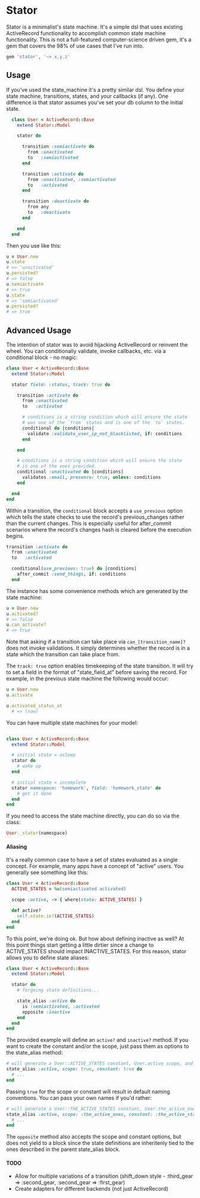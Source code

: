 # Stator

Stator is a minimalist's state machine. It's a simple dsl that uses existing ActiveRecord functionality to accomplish common state machine functionality. This is not a full-featured computer-science driven gem, it's a gem that covers the 98% of use cases that I've run into.

```ruby
gem 'stator', '~> x.y.z'
```

## Usage

If you've used the state_machine it's a pretty similar dsl. You define your state machine, transitions, states, and your callbacks (if any). One difference is that stator assumes you've set your db column to the initial state.

```ruby
  class User < ActiveRecord::Base
    extend Stator::Model

    stator do

      transition :semiactivate do
        from :unactivated
        to   :semiactivated
      end

      transition :activate do
        from :unactivated, :semiactivated
        to   :activated
      end

      transition :deactivate do
        from any
        to   :deactivate
      end

    end
  end
```

Then you use like this:

```ruby
u = User.new
u.state
# => 'unactivated'
u.persisted?
# => false
u.semiactivate
# => true
u.state
# => 'semiactivated'
u.persisted?
# => true
```

## Advanced Usage

The intention of stator was to avoid hijacking ActiveRecord or reinvent the wheel. You can conditionally validate, invoke callbacks, etc. via a conditional block - no magic:

```ruby
class User < ActiveRecord::Base
  extend Stator::Model

  stator field: :status, track: true do

    transition :activate do
      from :unactivated
      to   :activated

      # conditions is a string condition which will ensure the state
      # was one of the `from` states and is one of the `to` states.
      conditional do |conditions|
        validate :validate_user_ip_not_blacklisted, if: conditions
      end

    end

    # conditions is a string condition which will ensure the state
    # is one of the ones provided.
    conditional :unactivated do |conditions|
      validates :email, presence: true, unless: conditions
    end

  end
end
```

Within a transition, the `conditional` block accepts a `use_previous` option which tells the state checks to use the record's previous_changes rather than the current changes. This is especially useful for after_commit scenarios where the record's changes hash is cleared before the execution begins.

```ruby
transition :activate do
  from :unactivated
  to   :activated

  conditional(use_previous: true) do |conditions|
    after_commit :send_things, if: conditions
  end
```

The instance has some convenience methods which are generated by the state machine:

```ruby
u = User.new
u.activated?
# => false
u.can_activate?
# => true
```

Note that asking if a transition can take place via `can_[transition_name]?` does not invoke validations. It simply determines whether the record is in a state which the transition can take place from.


The `track: true` option enables timekeeping of the state transition. It will try to set a field in the format of "state_field_at" before saving the record. For example, in the previous state machine the following would occur:

```ruby
u = User.new
u.activate

u.activated_status_at
  # => (now)
```

You can have multiple state machines for your model:

```ruby

class User < ActiveRecord::Base
  extend Stator::Model

  # initial state = asleep
  stator do
    # wake up
  end

  # initial state = incomplete
  stator namespace: 'homework', field: 'homework_state' do
    # get it done
  end
end
```


If you need to access the state machine directly, you can do so via the class:

```ruby
User._stator(namespace)
```

#### Aliasing

It's a really common case to have a set of states evaluated as a single concept. For example, many apps have a concept of "active" users. You generally see something like this:

```ruby
class User < ActiveRecord::Base
  ACTIVE_STATES = %w(semiactivated activated)

  scope :active, -> { where(state: ACTIVE_STATES) }

  def active?
    self.state.in?(ACTIVE_STATES)
  end
end
```

To this point, we're doing ok. But how about defining inactive as well? At this point things start getting a little dirtier since a change to ACTIVE_STATES should impact INACTIVE_STATES. For this reason, stator allows you to define state aliases:

```ruby
class User < ActiveRecord::Base
  extend Stator::Model

  stator do
    # forgoing state definitions...

    state_alias :active do
      is :semiactivated, :activated
      opposite :inactive
    end
  end
end
```

The provided example will define an `active?` and `inactive?` method. If you want to create the constant and/or the scope, just pass them as options to the state_alias method:

```ruby
# will generate a User::ACTIVE_STATES constant, User.active scope, and User#active? instance method
state_alias :active, scope: true, constant: true do
  # ...
end
```

Passing `true` for the scope or constant will result in default naming conventions. You can pass your own names if you'd rather:

```ruby
# will generate a User::THE_ACTIVE_STATES constant, User.the_active_ones scope, and User#active? instance method
state_alias :active, scope: :the_active_ones, constant: :the_active_states do
  # ...
end
```

The `opposite` method also accepts the scope and constant options, but does not yield to a block since the state definitions are inheritenly tied to the ones described in the parent state_alias block.

#### TODO

* Allow for multiple variations of a transition (shift_down style - :third_gear => :second_gear, :second_gear => :first_gear)
* Create adapters for different backends (not just ActiveRecord)
